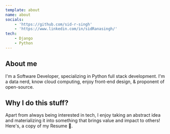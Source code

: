 ```yaml
---
template: about
name: about
socials: 
    - 'https://github.com/sid-r-singh'
    - 'https://www.linkedin.com/in/sidRanasingh/'
tech: 
    - Django
    - Python
---
```

## About me

I'm a Software Developer, specializing in Python full stack development. I'm a data nerd, know cloud computing, enjoy front-end design, & proponent of open-source. 

## Why I do this stuff?

Apart from always being interested in tech, I enjoy taking an abstract idea and materializing it into something that brings value and impact to others! Here's, a copy of my Resume 💼.